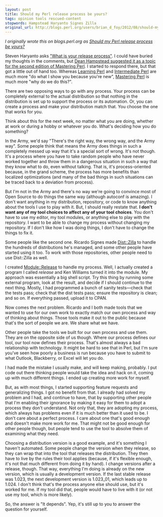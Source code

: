```yaml
---
layout: post
title: Should my Perl release process be yours?
tags: opinion tools rescued-content
stopwords: Hampstead Haryanto Signes Zilla
original_url: http://blogs.perl.org/users/brian_d_foy/2012/08/should-my-perl-release-process-be-yours.html
---
```


*I originally wrote this on blogs.perl.org as [Should my Perl release process be yours?](http://blogs.perl.org/users/brian_d_foy/2012/08/should-my-perl-release-process-be-yours.html)*

Steven Haryanto asks ["What is your release process"](http://blogs.perl.org/users/steven_haryanto/2012/08/what-is-your-release-process.html). I could have buried my
thoughts in the comments, but [Dean Hampstead suggested it as a topic
for the second edition of Mastering Perl](https://www.masteringperl.org/2012/08/hello-world/\#comment-2). I started to respond there,
but that got a little out of hand too. Whereas [Learning Perl](https://www.learning-perl.com) and
[Intermediate Perl](https://www.intermediateperl.com) are much more "do what I show you because you're
new", [Mastering Perl](http://www.masteringperl.org/) is much more "why do we do this?".

There are two opposing ways to go with any process. Your process can
be completely external to the actual distribution so that nothing in
the distribution is set up to support the process or its automation.
Or, you can create a process and make your distribution match that.
You choose the one that works for you.

Think about this for the next week, no matter what you are doing,
whether at work or during a hobby or whatever you do. What's deciding
how you do something?

In the Army, we'd say "There's the right way, the wrong way, and the
Army way". Some people think that means the Army does things in such a
completely messed up way that it's a special sort of wrong. It's not
though. It's a process where you have to take random people who have
never worked together and throw them in a dangerous situation in such
a way that they know what to do, even without talking. That is, it's
process-oriented because, in the grand scheme, the process has more
benefits than localized optimizations (and many of the bad things in
such situations can be traced back to a deviation from process).

But I'm not in the Army and there's no way we're going to convince
most of Open Source to do things the same way (although autoconf is
amazing). I don't want anything in my distribution, repository, or
code to know anything about the tools I use to play with it. But, I
should really restate that. **I don't want any of my tool choices to
affect any of your tool choices**. You don't have to use my editor, my
tool modules, or anything else to play with the repository. I want to
be able to change my process without changing my repository. If I
don't like how I was doing things, I don't have to change the things
to fix it.

Some people like the second one. Ricardo Signes made
[Dist::Zilla](https://www.metacpan.org/pod/Dist::Zilla) to handle the
hundreds of distributions he's managed, and some other people have
started using it too. To work with those repositories, other people
need to use Dist::Zilla as well.

I created [Module::Release](https://www.metacpan.org/pod/Dist::Zilla)
to handle my process. Well, I actually created a program I called
*release* and Ken Williams turned it into the module. My approach was
essentially a big shell script. Try this thing by running some
external program, look at the result, and decide if I should continue
to the next thing. Mostly, I had programmed a bunch of sanity
tests—check that the tests pass; check that the dist tests pass;
ensure the repository is clean; and so on. If everything passed,
upload it to CPAN.

Now comes the next problem. Ricardo and I both made tools that we
wanted to use for our own work to exactly match our own process and
way of thinking about things. Those tools make it out to the public
because that's the sort of people we are. We share what we have.

Other people take the tools
we built for our own process and use them. They are on the opposite
side of us though. Where our process defines our tool, our tool now
defines their process. That's almost always a bad relationship with
technology. It might be hard to see that in Perl, but I'm sure you've
seen how poorly a business is run because you have to submit to what
Outlook, Blackberry, or Excel will let you do.

I had made the mistake I usually make, and will keep making, probably.
I put code out there thinking people would take the idea and hack on
it, coming up with much different things. I ended up creating more
work for myself.

But, as with most things, I started supporting feature requests and
generalizing things. I got no benefit from that. I already had solved
my problem and I had, and continue to have, that by supporting other
people that I'm enabling their ignorance by making it easy for them to
adopt a process they don't understand. Not only that, they are
adopting my process, which always has problems even if it is much
better than it used to be. I don't care about a perfect process. I
care about one that's good enough and doesn't make more work for me.
That might not be good enough for other people though, but people tend
to use the tool to absolve them of examining what they need.

Choosing a distribution version is a good example, and it's something
I haven't automated. Some people change the version when they release,
so they can wrap that into the tool that releases the distribution.
They then have to live by the rules their tool applies (because, if
it's flexible enough, it's not that much different from doing it by
hand). I change versions after a release, though. That way, everything
I'm doing is already on the new version, which is usually a
development version. If the last stable release was 1.023, the next
development version is 1.023_01, which leads up to 1.024. I don't
think that's the process anyone else should use, but it's worked for
me. If my tool did that, people would have to live with it (or not use
my tool, which is more likely).

So, the answer is "It depends". Yep, it's still up to you to answer
the question for yourself.

